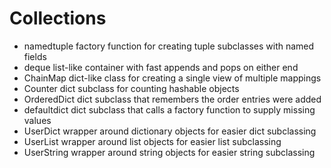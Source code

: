 # Collections
* namedtuple   factory function for creating tuple subclasses with named fields
* deque        list-like container with fast appends and pops on either end
* ChainMap     dict-like class for creating a single view of multiple mappings
* Counter      dict subclass for counting hashable objects
* OrderedDict  dict subclass that remembers the order entries were added
* defaultdict  dict subclass that calls a factory function to supply missing values
* UserDict     wrapper around dictionary objects for easier dict subclassing
* UserList     wrapper around list objects for easier list subclassing
* UserString   wrapper around string objects for easier string subclassing